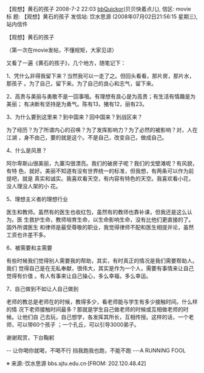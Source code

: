 【观想】黄石的孩子 										 									 								 								 							 							 								2008-7-2 22:03 												 			[bbQuickor](http://bbs.sjtu.edu.cn/bbsqry?userid=bbQuickor)(贝贝快着点儿), 信区: movie
标 题: 【观想】黄石的孩子
发信站: 饮水思源 (2008年07月02日21:56:15 星期三), 站内信件

【观想】黄石的孩子

（第一次在movie发帖，不懂规矩，大家见谅）

又看了一遍《黄石的孩子》，几个地方，随笔记下：

1、凭什么非得我留下来？当然我可以一走了之。但回头看看，那片房，那片水，那孩子
。为了自己，留下来。为了自己的良心和志气，留下来。

2、高贵与美丽与勇敢不是一回事哦。有理想有良心是为高贵；有生活有情趣是为美丽；
有决断有坚持是为勇气。陈有13，猪有12，丽有23。

3、为什么要到这里来？到中国来？回中国来？到战区来？

为了经历？为了所谓内心的召唤？为了发挥影响力？为了必然的被影响？对，人在江湖
，身不由己，要的就是这个。不是自己，改变自己，做成自己。

4、什么是风景？

阿尔卑斯山很美丽，九寨沟很漂亮。我们的破房子呢？我们的戈壁滩呢？有风貌，有特
色，就好。美丽不知道有没有世界统一的标准，但我想，有两条可以作为前提吧，就是
真实和诚实。我喜欢看天空，有内容有特色的天空。我喜欢看小花，没人理没人架的小
花。

5、理想主义者的理想行业

医生和教师。虽然有的医生也收红包，虽然有的教师也靠补课，但我还是这么认为。医
生救护生命，教师培育生命，以生命影响生命，没有比他们更直接的了。国外所谓医生
和律师是最受尊敬的职业，我觉得律师不配和医生相提并论，虽然工资也许差不多。

6、被需要和主需要

有些时候我们觉得别人需要我的帮助，其实，有时真正的情况是我们需要帮助人。我们
觉得自己是在无私奉献，很伟大，其实是作为一个人，需要有事情来让自己觉得有价值
。有人有事来让自己操心，多么幸福，多么幸运。

7、自己做到不如让人自己做到

老师的教总是老师在的时候，教得多少，看老师能与学生有多少接触时间。什么样的情
况下老师接触时间最多？那就是学生自己做老师的时候或互相做老师的时候。让他们自
己去玩，自己想学，各发挥其所长，互相传授。这样的话，一个老师，可以带60个孩子
；一个孔丘，可以引导3000弟子。

谢谢观赏，下台鞠躬


\--
让你喝你就喝，不喝不行
挡我跑我也跑，不能不跑
---A RUNNING FOOL

※ 来源:·饮水思源 bbs.sjtu.edu.cn·[FROM: 202.120.48.42]